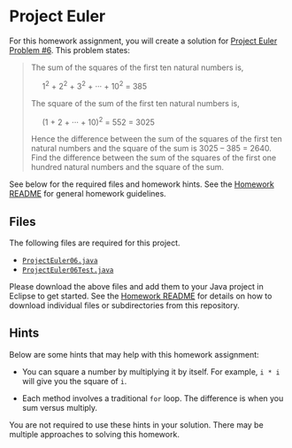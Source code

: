 Project Euler
=================================================

For this homework assignment, you will create a solution for [Project Euler Problem #6](http://projecteuler.net/problem=6). This problem states:

> The sum of the squares of the first ten natural numbers is,
>
> &nbsp;&nbsp;&nbsp;&nbsp; 1<sup>2</sup> + 2<sup>2</sup> + 3<sup>2</sup> + &middot;&middot;&middot; + 10<sup>2</sup> = 385
>
> The square of the sum of the first ten natural numbers is,
>
> &nbsp;&nbsp;&nbsp;&nbsp; (1 + 2 + &middot;&middot;&middot; + 10)<sup>2</sup> = 552 = 3025
>
> Hence the difference between the sum of the squares of the first ten natural numbers and the square of the sum is 3025 &ndash; 385 = 2640. Find the difference between the sum of the squares of the first one hundred natural numbers and the square of the sum.

See below for the required files and homework hints. See the [Homework README](../README.md) for general homework guidelines.

## Files ##

The following files are required for this project.

- [`ProjectEuler06.java`](ProjectEuler06.java)
- [`ProjectEuler06Test.java`](ProjectEuler06Test.java)

Please download the above files and add them to your Java project in Eclipse to get started. See the [Homework README](../README.md) for details on how to download individual files or subdirectories from this repository.

## Hints ##

Below are some hints that may help with this homework assignment:

- You can square a number by multiplying it by itself. For example, `i * i` will give you the square of `i`.

- Each method involves a traditional `for` loop. The difference is when you sum versus multiply.

You are not required to use these hints in your solution. There may be multiple approaches to solving this homework.
